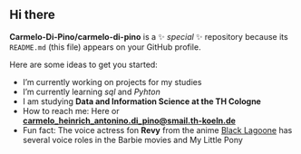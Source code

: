 ## Hi there 


**Carmelo-Di-Pino/carmelo-di-pino** is a ✨ _special_ ✨ repository because its `README.md` (this file) appears on your GitHub profile.

Here are some ideas to get you started:

- I’m currently working on projects for my studies
- I’m currently learning *sql* and *Pyhton*
- I am studying **Data and Information Science at the TH Cologne**
- How to reach me: Here or **carmelo_heinrich_antonino.di_pino@smail.th-koeln.de**
- Fun fact: The voice actress fon **Revy** from the anime [Black Lagoone](https://en.wikipedia.org/wiki/Black_Lagoon) has several voice roles in the Barbie movies and My Little Pony
